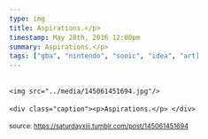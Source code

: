```yaml
---
type: img
title: Aspirations.</p> 
timestamp: May 28th, 2016 12:00pm
summary: Aspirations.</p> 
tags: ["gba", "nintendo", "sonic", "idea", "art]
---
```


                
                
                
                                                                                        <img src="../media/145061451694.jpg"/>
                                                                                          <div class="caption"><p>Aspirations.</p> </div>
                                    
                
                
                
                
                                
<small>source: https://saturdayxiii.tumblr.com/post/145061451694</small>